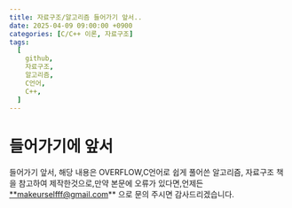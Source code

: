 ```yaml
---
title: 자료구조/알고리즘 들어가기 앞서..
date: 2025-04-09 09:00:00 +0900
categories: [C/C++ 이론, 자료구조]
tags:
  [
    github,
    자료구조,
    알고리즘,
    C언어,
    C++,
  ]
---
```

# 들어가기에 앞서

들어가기 앞서, 해당 내용은 OVERFLOW,C언어로 쉽게 풀어쓴 알고리즘, 자료구조 책을 참고하여 제작한것으로,만약 본문에 오류가 있다면,언제든 [**makeurselfff@gmail.com](mailto:makeurselfff@gmail.com)** 으로 문의 주시면 감사드리겠습니다.
